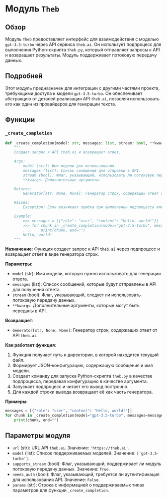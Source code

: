 # Модуль `Theb`

## Обзор

Модуль `Theb` предоставляет интерфейс для взаимодействия с моделью `gpt-3.5-turbo` через API сервиса `theb.ai`. Он использует подпроцесс для выполнения Python-скрипта `theb.py`, который отправляет запросы к API и возвращает результаты. Модуль поддерживает потоковую передачу данных.

## Подробней

Этот модуль предназначен для интеграции с другими частями проекта, требующими доступа к модели `gpt-3.5-turbo`. Он обеспечивает абстракцию от деталей реализации API `theb.ai`, позволяя использовать его как один из провайдеров для генерации текста.

## Функции

### `_create_completion`

```python
def _create_completion(model: str, messages: list, stream: bool, **kwargs):
    """
    Создает запрос к API theb.ai и возвращает ответ.

    Args:
        model (str): Имя модели для использования.
        messages (list): Список сообщений для отправки в API.
        stream (bool): Флаг, указывающий, использовать ли потоковую передачу данных.
        **kwargs: Дополнительные аргументы.

    Returns:
        Generator[str, None, None]: Генератор строк, содержащих ответ от API theb.ai.

    Raises:
        Exception: Если возникает ошибка при выполнении подпроцесса или обработке ответа.

    Example:
        >>> messages = [{"role": "user", "content": "Hello, world!"}]
        >>> for chunk in _create_completion(model="gpt-3.5-turbo", messages=messages, stream=True):
        ...     print(chunk, end="")
        Hello, world!
    """
```

**Назначение**: Функция создает запрос к API `theb.ai` через подпроцесс и возвращает ответ в виде генератора строк.

**Параметры**:
- `model` (str): Имя модели, которую нужно использовать для генерации ответа.
- `messages` (list): Список сообщений, которые будут отправлены в API для получения ответа.
- `stream` (bool): Флаг, указывающий, следует ли использовать потоковую передачу данных.
- `**kwargs`: Дополнительные аргументы, которые могут быть переданы в API.

**Возвращает**:
- `Generator[str, None, None]`: Генератор строк, содержащих ответ от API `theb.ai`.

**Как работает функция**:
1. Функция получает путь к директории, в которой находится текущий файл.
2. Формирует JSON-конфигурацию, содержащую сообщения и имя модели.
3. Создает команду для запуска Python-скрипта `theb.py` в качестве подпроцесса, передавая конфигурацию в качестве аргумента.
4. Запускает подпроцесс и читает его вывод построчно.
5. Для каждой строки вывода возвращает её как часть генератора.

**Примеры**:

```python
messages = [{"role": "user", "content": "Hello, world!"}]
for chunk in _create_completion(model="gpt-3.5-turbo", messages=messages, stream=True):
    print(chunk, end="")
```

## Параметры модуля

- `url` (str): URL API `theb.ai`. Значение: `'https://theb.ai'`.
- `model` (list): Список поддерживаемых моделей. Значение: `['gpt-3.5-turbo']`.
- `supports_stream` (bool): Флаг, указывающий, поддерживает ли модуль потоковую передачу данных. Значение: `True`.
- `needs_auth` (bool): Флаг, указывающий, требуется ли аутентификация для использования API. Значение: `False`.
- `params` (str): Строка с информацией о поддерживаемых типах параметров для функции `_create_completion`.